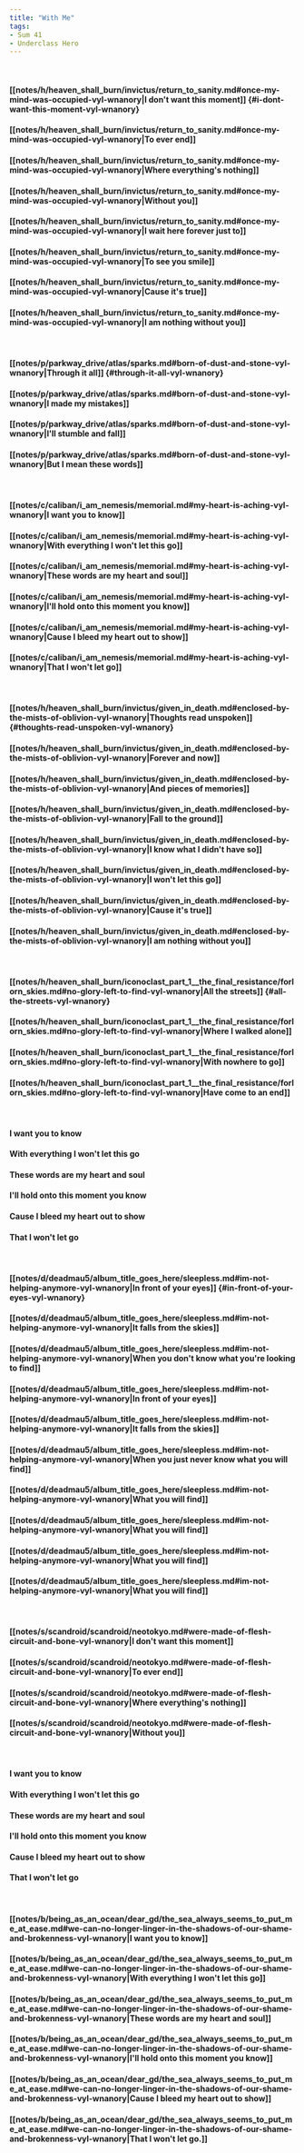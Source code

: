 ```yaml
---
title: "With Me"
tags:
- Sum 41
- Underclass Hero
---
```

&nbsp;
#### [[notes/h/heaven_shall_burn/invictus/return_to_sanity.md#once-my-mind-was-occupied-vyl-wnanory|I don't want this moment]] {#i-dont-want-this-moment-vyl-wnanory}
#### [[notes/h/heaven_shall_burn/invictus/return_to_sanity.md#once-my-mind-was-occupied-vyl-wnanory|To ever end]]
#### [[notes/h/heaven_shall_burn/invictus/return_to_sanity.md#once-my-mind-was-occupied-vyl-wnanory|Where everything's nothing]]
#### [[notes/h/heaven_shall_burn/invictus/return_to_sanity.md#once-my-mind-was-occupied-vyl-wnanory|Without you]]
#### [[notes/h/heaven_shall_burn/invictus/return_to_sanity.md#once-my-mind-was-occupied-vyl-wnanory|I wait here forever just to]]
#### [[notes/h/heaven_shall_burn/invictus/return_to_sanity.md#once-my-mind-was-occupied-vyl-wnanory|To see you smile]]
#### [[notes/h/heaven_shall_burn/invictus/return_to_sanity.md#once-my-mind-was-occupied-vyl-wnanory|Cause it's true]]
#### [[notes/h/heaven_shall_burn/invictus/return_to_sanity.md#once-my-mind-was-occupied-vyl-wnanory|I am nothing without you]]
&nbsp;
#### [[notes/p/parkway_drive/atlas/sparks.md#born-of-dust-and-stone-vyl-wnanory|Through it all]] {#through-it-all-vyl-wnanory}
#### [[notes/p/parkway_drive/atlas/sparks.md#born-of-dust-and-stone-vyl-wnanory|I made my mistakes]]
#### [[notes/p/parkway_drive/atlas/sparks.md#born-of-dust-and-stone-vyl-wnanory|I'll stumble and fall]]
#### [[notes/p/parkway_drive/atlas/sparks.md#born-of-dust-and-stone-vyl-wnanory|But I mean these words]]
&nbsp;
#### [[notes/c/caliban/i_am_nemesis/memorial.md#my-heart-is-aching-vyl-wnanory|I want you to know]]
#### [[notes/c/caliban/i_am_nemesis/memorial.md#my-heart-is-aching-vyl-wnanory|With everything I won't let this go]]
#### [[notes/c/caliban/i_am_nemesis/memorial.md#my-heart-is-aching-vyl-wnanory|These words are my heart and soul]]
#### [[notes/c/caliban/i_am_nemesis/memorial.md#my-heart-is-aching-vyl-wnanory|I'll hold onto this moment you know]]
#### [[notes/c/caliban/i_am_nemesis/memorial.md#my-heart-is-aching-vyl-wnanory|Cause I bleed my heart out to show]]
#### [[notes/c/caliban/i_am_nemesis/memorial.md#my-heart-is-aching-vyl-wnanory|That I won't let go]]
&nbsp;
#### [[notes/h/heaven_shall_burn/invictus/given_in_death.md#enclosed-by-the-mists-of-oblivion-vyl-wnanory|Thoughts read unspoken]] {#thoughts-read-unspoken-vyl-wnanory}
#### [[notes/h/heaven_shall_burn/invictus/given_in_death.md#enclosed-by-the-mists-of-oblivion-vyl-wnanory|Forever and now]]
#### [[notes/h/heaven_shall_burn/invictus/given_in_death.md#enclosed-by-the-mists-of-oblivion-vyl-wnanory|And pieces of memories]]
#### [[notes/h/heaven_shall_burn/invictus/given_in_death.md#enclosed-by-the-mists-of-oblivion-vyl-wnanory|Fall to the ground]]
#### [[notes/h/heaven_shall_burn/invictus/given_in_death.md#enclosed-by-the-mists-of-oblivion-vyl-wnanory|I know what I didn't have so]]
#### [[notes/h/heaven_shall_burn/invictus/given_in_death.md#enclosed-by-the-mists-of-oblivion-vyl-wnanory|I won't let this go]]
#### [[notes/h/heaven_shall_burn/invictus/given_in_death.md#enclosed-by-the-mists-of-oblivion-vyl-wnanory|Cause it's true]]
#### [[notes/h/heaven_shall_burn/invictus/given_in_death.md#enclosed-by-the-mists-of-oblivion-vyl-wnanory|I am nothing without you]]
&nbsp;
#### [[notes/h/heaven_shall_burn/iconoclast_part_1__the_final_resistance/forlorn_skies.md#no-glory-left-to-find-vyl-wnanory|All the streets]] {#all-the-streets-vyl-wnanory}
#### [[notes/h/heaven_shall_burn/iconoclast_part_1__the_final_resistance/forlorn_skies.md#no-glory-left-to-find-vyl-wnanory|Where I walked alone]]
#### [[notes/h/heaven_shall_burn/iconoclast_part_1__the_final_resistance/forlorn_skies.md#no-glory-left-to-find-vyl-wnanory|With nowhere to go]]
#### [[notes/h/heaven_shall_burn/iconoclast_part_1__the_final_resistance/forlorn_skies.md#no-glory-left-to-find-vyl-wnanory|Have come to an end]]
&nbsp;
#### I want you to know
#### With everything I won't let this go
#### These words are my heart and soul
#### I'll hold onto this moment you know
#### Cause I bleed my heart out to show
#### That I won't let go
&nbsp;
#### [[notes/d/deadmau5/album_title_goes_here/sleepless.md#im-not-helping-anymore-vyl-wnanory|In front of your eyes]] {#in-front-of-your-eyes-vyl-wnanory}
#### [[notes/d/deadmau5/album_title_goes_here/sleepless.md#im-not-helping-anymore-vyl-wnanory|It falls from the skies]]
#### [[notes/d/deadmau5/album_title_goes_here/sleepless.md#im-not-helping-anymore-vyl-wnanory|When you don't know what you're looking to find]]
#### [[notes/d/deadmau5/album_title_goes_here/sleepless.md#im-not-helping-anymore-vyl-wnanory|In front of your eyes]]
#### [[notes/d/deadmau5/album_title_goes_here/sleepless.md#im-not-helping-anymore-vyl-wnanory|It falls from the skies]]
#### [[notes/d/deadmau5/album_title_goes_here/sleepless.md#im-not-helping-anymore-vyl-wnanory|When you just never know what you will find]]
#### [[notes/d/deadmau5/album_title_goes_here/sleepless.md#im-not-helping-anymore-vyl-wnanory|What you will find]]
#### [[notes/d/deadmau5/album_title_goes_here/sleepless.md#im-not-helping-anymore-vyl-wnanory|What you will find]]
#### [[notes/d/deadmau5/album_title_goes_here/sleepless.md#im-not-helping-anymore-vyl-wnanory|What you will find]]
#### [[notes/d/deadmau5/album_title_goes_here/sleepless.md#im-not-helping-anymore-vyl-wnanory|What you will find]]
&nbsp;
#### [[notes/s/scandroid/scandroid/neotokyo.md#were-made-of-flesh-circuit-and-bone-vyl-wnanory|I don't want this moment]]
#### [[notes/s/scandroid/scandroid/neotokyo.md#were-made-of-flesh-circuit-and-bone-vyl-wnanory|To ever end]]
#### [[notes/s/scandroid/scandroid/neotokyo.md#were-made-of-flesh-circuit-and-bone-vyl-wnanory|Where everything's nothing]]
#### [[notes/s/scandroid/scandroid/neotokyo.md#were-made-of-flesh-circuit-and-bone-vyl-wnanory|Without you]]
&nbsp;
#### I want you to know
#### With everything I won't let this go
#### These words are my heart and soul
#### I'll hold onto this moment you know
#### Cause I bleed my heart out to show
#### That I won't let go
&nbsp;
#### [[notes/b/being_as_an_ocean/dear_gd/the_sea_always_seems_to_put_me_at_ease.md#we-can-no-longer-linger-in-the-shadows-of-our-shame-and-brokenness-vyl-wnanory|I want you to know]]
#### [[notes/b/being_as_an_ocean/dear_gd/the_sea_always_seems_to_put_me_at_ease.md#we-can-no-longer-linger-in-the-shadows-of-our-shame-and-brokenness-vyl-wnanory|With everything I won't let this go]]
#### [[notes/b/being_as_an_ocean/dear_gd/the_sea_always_seems_to_put_me_at_ease.md#we-can-no-longer-linger-in-the-shadows-of-our-shame-and-brokenness-vyl-wnanory|These words are my heart and soul]]
#### [[notes/b/being_as_an_ocean/dear_gd/the_sea_always_seems_to_put_me_at_ease.md#we-can-no-longer-linger-in-the-shadows-of-our-shame-and-brokenness-vyl-wnanory|I'll hold onto this moment you know]]
#### [[notes/b/being_as_an_ocean/dear_gd/the_sea_always_seems_to_put_me_at_ease.md#we-can-no-longer-linger-in-the-shadows-of-our-shame-and-brokenness-vyl-wnanory|Cause I bleed my heart out to show]]
#### [[notes/b/being_as_an_ocean/dear_gd/the_sea_always_seems_to_put_me_at_ease.md#we-can-no-longer-linger-in-the-shadows-of-our-shame-and-brokenness-vyl-wnanory|That I won't let go.]]
